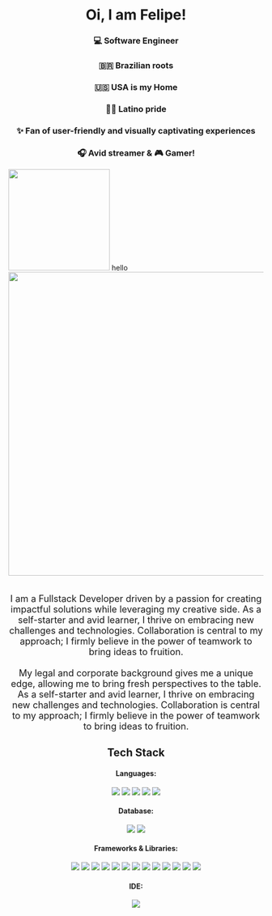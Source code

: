 <h1 align="center"> Oi, I am Felipe!</h1>
<div background-image: url('https://github.com/fliperamos88/fliperamos88/assets/129113618/ca6842ef-6859-44df-b4c5-c6a537465f60')></div>
<div align="center" backgroundI>
     <h3>💻 Software Engineer </h3>  
     <h3>🇧🇷 Brazilian roots </h3>  
     <h3>🇺🇸  USA is my Home</h3>  
     <h3>✌🏼 Latino pride</h3>  
     <h3> ✨ Fan of user-friendly and visually captivating experiences</h3> 
     <h3> 🎧 Avid streamer & 🎮 Gamer!</h3>  

</div>

<span float="left">
 <img src='https://github.com/fliperamos88/fliperamos88/assets/129113618/ca6842ef-6859-44df-b4c5-c6a537465f60' width=200 style="border-radius:50"/>
 <span>hello</span>    
</span>

<div align="center">
   <img src='https://github.com/fliperamos88/fliperamos88/assets/129113618/ca6842ef-6859-44df-b4c5-c6a537465f60' width=600 style="border-radius:50"/>
</div>   <br>



<p style="text-align: center; font-size: large">I am a Fullstack Developer driven by a passion for creating impactful solutions while leveraging my creative side. As a self-starter and avid learner, I thrive on embracing new challenges and technologies. Collaboration is central to my approach; I firmly believe in the power of teamwork to bring ideas to fruition. <br><br>
My legal and corporate background gives me a unique edge, allowing me to bring fresh perspectives to the table. As a self-starter and avid learner, I thrive on embracing new challenges and technologies. Collaboration is central to my approach; I firmly believe in the power of teamwork to bring ideas to fruition. 

</p>

<h2 align="center"> Tech Stack</h2>
<div>
     
</div>

<h4 align="center">Languages:</h4>
<div align='center'>
 <img src='https://img.shields.io/badge/JavaScript-323330?style=for-the-badge&logo=javascript&logoColor=F7DF1E'/>
 <img src='https://img.shields.io/badge/TypeScript-007ACC?style=for-the-badge&logo=typescript&logoColor=white'/>
<img src='https://img.shields.io/badge/Python-FFD43B?style=for-the-badge&logo=python&logoColor=blue'/>
<img src='https://img.shields.io/badge/HTML5-E34F26?style=for-the-badge&logo=html5&logoColor=white'/>
<img src='https://img.shields.io/badge/CSS3-1572B6?style=for-the-badge&logo=css3&logoColor=white'/>
 </div>
<h4 align="center">Database:</h4>
<div align='center'>

<img src='https://img.shields.io/badge/PostgreSQL-316192?style=for-the-badge&logo=postgresql&logoColor=white'/>
<img src='https://img.shields.io/badge/MongoDB-4EA94B?style=for-the-badge&logo=mongodb&logoColor=white'/>
 </div>
<h4 align="center">Frameworks & Libraries:</h4>
<div align='center'>

<img src='https://img.shields.io/badge/Node%20js-339933?style=for-the-badge&logo=nodedotjs&logoColor=white'/>


<img src='https://img.shields.io/badge/Express%20js-000000?style=for-the-badge&logo=express&logoColor=white'/>


<img src='https://img.shields.io/badge/next%20js-000000?style=for-the-badge&logo=nextdotjs&logoColor=white'/>

<img src='https://img.shields.io/badge/React-20232A?style=for-the-badge&logo=react&logoColor=61DAFB'/>

<img src='https://img.shields.io/badge/jQuery-0769AD?style=for-the-badge&logo=jquery&logoColor=white'/>

<img src='https://img.shields.io/badge/Flask-000000?style=for-the-badge&logo=flask&logoColor=white'/>

<img src='https://img.shields.io/badge/Django-092E20?style=for-the-badge&logo=django&logoColor=green'/>
<img src='https://img.shields.io/badge/Sequelize-52B0E7?style=for-the-badge&logo=Sequelize&logoColor=white'/>

<img src='https://img.shields.io/badge/Jasmine-8A4182?style=for-the-badge&logo=Jasmine&logoColor=white'/>

<img src='https://img.shields.io/badge/Jest-C21325?style=for-the-badge&logo=jest&logoColor=white'/>

<img src='https://img.shields.io/badge/Tailwind_CSS-38B2AC?style=for-the-badge&logo=tailwind-css&logoColor=white'/>

<img src='https://img.shields.io/badge/Bootstrap-563D7C?style=for-the-badge&logo=bootstrap&logoColor=white'/>

<img src='https://img.shields.io/badge/Docker-2CA5E0?style=for-the-badge&logo=docker&logoColor=white'/>
 </div>
<h4 align="center">IDE:</h4>
<div align='center'>
<img src='https://img.shields.io/badge/VSCode-0078D4?style=for-the-badge&logo=visual%20studio%20code&logoColor=white'/>
 </div>














